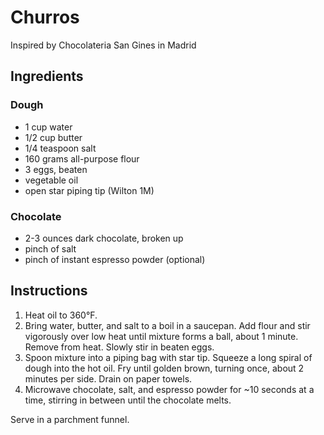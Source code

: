 # Churros

Inspired by Chocolateria San Gines in Madrid

## Ingredients

### Dough

- 1 cup water
- 1/2 cup butter
- 1/4 teaspoon salt
- 160 grams all-purpose flour
- 3 eggs, beaten
- vegetable oil
- open star piping tip (Wilton 1M)

### Chocolate

- 2-3 ounces dark chocolate, broken up
- pinch of salt
- pinch of instant espresso powder (optional)

## Instructions

1. Heat oil to 360°F.
2. Bring water, butter, and salt to a boil in a saucepan. Add flour and stir vigorously over low heat until mixture forms a ball, about 1 minute. Remove from heat. Slowly stir in beaten eggs.
3. Spoon mixture into a piping bag with star tip. Squeeze a long spiral of dough into the hot oil. Fry until golden brown, turning once, about 2 minutes per side. Drain on paper towels.
4. Microwave chocolate, salt, and espresso powder for ~10 seconds at a time, stirring in between until the chocolate melts.

Serve in a parchment funnel.
